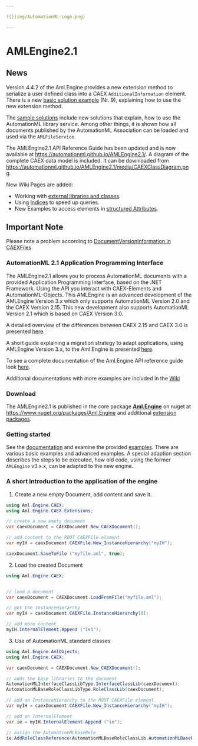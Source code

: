 ```yaml
---

![](img/AutomationML-Logo.png)

---
```


# AMLEngine2.1 

## News

Version 4.4.2 of the Aml.Engine provides a new extension method to serialize a user defined class into a CAEX `AdditionalInformation` element. There is a new [basic solution example](Samples/basic.md) (Nr. 9), explaining how to use the new extension method.

The [sample solutions](Samples/readme.md) include new solutions that explain, how to use the AutomationML library service. Among other things, it is shown how all documents published by the AutomationML Association can be loaded and used via the `AMLFileService`.

The AMLEngine2.1 API Reference Guide has been updated and is now available at https://automationml.github.io/AMLEngine2.1/. A diagram of the complete CAEX data model is included. It can be downloaded from https://automationml.github.io/AMLEngine2.1/media/CAEXClassDiagram.png.

New Wiki Pages are added:
- Working with [external libraries and classes](https://github.com/AutomationML/AMLEngine2.1/wiki/Externals).
- Using [Indices](https://github.com/AutomationML/AMLEngine2.1/wiki/Indices) to speed up queries.
- New Examples to access elements in [structured Attributes](https://github.com/AutomationML/AMLEngine2.1/wiki/Attributes#Structure-Attributes).


## Important Note

Please note a problem according to [DocumentVersionInformation in CAEXFiles](https://github.com/AutomationML/AMLEngine2.1/wiki/DocumentVersions) 

### AutomationML 2.1 Application Programming Interface

The AMLEngine2.1 allows you to process AutomationML documents with a provided Application Programming Interface, 
based on the .NET Framework. Using the API you interact with CAEX-Elements and AutomationML-Objects.
This AMLEngine is an advanced development of the AMLEngine Version 3.x which only supports AutomationML Version 2.0
and the CAEX Version 2.15. This new development also supports AutomationML Version 2.1 which is based on CAEX Version 3.0. 

A detailed overview of the differences between CAEX 2.15 and CAEX 3.0 is presented [here](https://github.com/AutomationML/AMLEngine2.1/wiki/changes).

A short guide explaining a migration strategy to adapt applications, using AMLEngine Version 3.x, to the Aml.Engine is presented [here](adaption.md).

To see a complete documentation of the Aml.Engine API reference guide look [here](https://automationml.github.io/AMLEngine2.1/).

Additional documentations with more examples are included in the [Wiki](https://github.com/AutomationML/AMLEngine2.1/wiki)

### Download 

The AMLEngine2.1 is published in the core package [**Aml.Engine**](https://www.nuget.org/packages/Aml.Engine) on nuget at https://www.nuget.org/packages/Aml.Engine and additional [extension packages](https://www.nuget.org/packages?q=Aml.Engine).

### Getting started

See the [documentation](https://github.com/AutomationML/AMLEngine2.1/wiki) and examine the provided [examples](Samples/readme.md/). There are various basic examples and advanced examples. 
A special adaption section describes the steps to be executed, how old code, using the former `AMLEngine` v3.x.x, can be adapted to the new engine.

### A short introduction to the application of the engine

1. Create a new empty Document, add content and save it.

```c#
using Aml.Engine.CAEX;
using Aml.Engine.CAEX.Extensions;

// create a new empty document
var caexDocument = CAEXDocument.New_CAEXDocument();

// add content to the ROOT CAEXFile element
var myIH = caexDocument.CAEXFile.New_InstanceHierarchy("myIH");

caexDocument.SaveToFile ("myfile.aml", true);
```

2. Load the created Document
```c#
using Aml.Engine.CAEX;


// load a document
var caexDocument = CAEXDocument.LoadFromFile("myfile.aml");

// get the InstanceHierarchy
var myIH = caexDocument.CAEXFile.InstanceHierarchy[0];

// add more content
myIH.InternalElement.Append ("Ie1");
```

3. Use of  AutomationML standard classes
```c#
using Aml.Engine.AmlObjects;
using Aml.Engine.CAEX;

var caexDocument = CAEXDocument.New_CAEXDocument();

// adds the base libraries to the document
AutomationMLInterfaceClassLibType.InterfaceClassLib(caexDocument);
AutomationMLBaseRoleClassLibType.RoleClassLib(caexDocument);

// add an InstanceHierarchy to the ROOT CAEXFile element
var myIH = caexDocument.CAEXFile.New_InstanceHierarchy("myIH");

// add an InternalElement
var ie = myIH.InternalElement.Append ("ie");

// assign the AutomationMLBaseRole
ie.AddRoleClassReference(AutomationMLBaseRoleClassLib.AutomationMLBaseRole);

```

